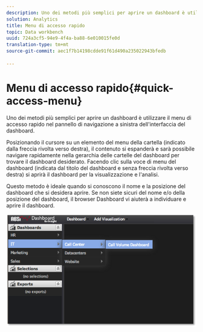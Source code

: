 ```yaml
---
description: Uno dei metodi più semplici per aprire un dashboard è utilizzare il menu di accesso rapido nel pannello di navigazione a sinistra dell'interfaccia del dashboard.
solution: Analytics
title: Menu di accesso rapido
topic: Data workbench
uuid: 724a3cf5-94e9-4f4a-ba88-6e010015fe0d
translation-type: tm+mt
source-git-commit: aec1f7b14198cdde91f61d490a235022943bfedb

---
```



# Menu di accesso rapido{#quick-access-menu}

Uno dei metodi più semplici per aprire un dashboard è utilizzare il menu di accesso rapido nel pannello di navigazione a sinistra dell&#39;interfaccia del dashboard.

Posizionando il cursore su un elemento del menu della cartella (indicato dalla freccia rivolta verso destra), il contenuto si espanderà e sarà possibile navigare rapidamente nella gerarchia delle cartelle del dashboard per trovare il dashboard desiderato. Facendo clic sulla voce di menu del dashboard (indicata dal titolo del dashboard e senza freccia rivolta verso destra) si aprirà il dashboard per la visualizzazione e l&#39;analisi.

Questo metodo è ideale quando si conoscono il nome e la posizione del dashboard che si desidera aprire. Se non siete sicuri del nome e/o della posizione del dashboard, il browser Dashboard vi aiuterà a individuare e aprire il dashboard.

![](assets/quick_access_menu.png)

